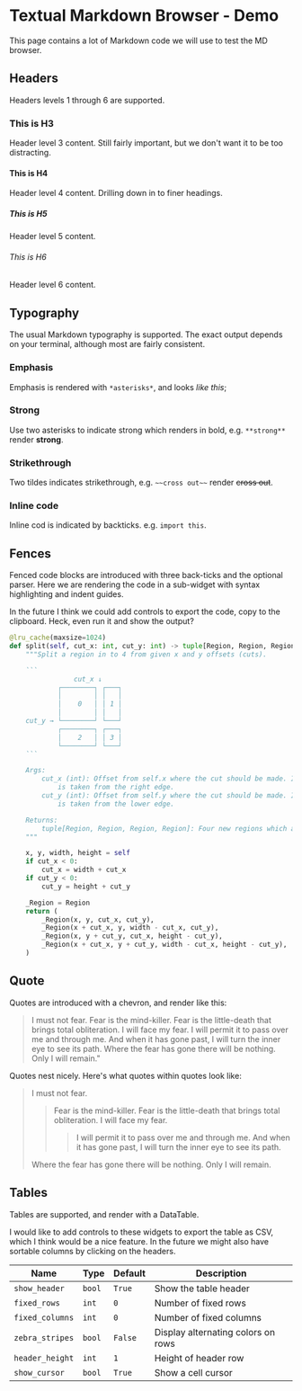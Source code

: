 # Textual Markdown Browser - Demo

This page contains a lot of Markdown code we will use to test the MD browser.

## Headers

Headers levels 1 through 6 are supported.

### This is H3

Header level 3 content. Still fairly important, but we don't want it to be too distracting.

#### This is H4

Header level 4 content. Drilling down in to finer headings.

##### This is H5

Header level 5 content. 

###### This is H6

Header level 6 content.

## Typography

The usual Markdown typography is supported. The exact output depends on your terminal, although most are fairly consistent.

### Emphasis

Emphasis is rendered with `*asterisks*`, and looks *like this*;

### Strong

Use two asterisks to indicate strong which renders in bold, e.g. `**strong**` render **strong**.

### Strikethrough

Two tildes indicates strikethrough, e.g. `~~cross out~~` render ~~cross out~~.

### Inline code ###

Inline cod is indicated by backticks. e.g. `import this`.

## Fences

Fenced code blocks are introduced with three back-ticks and the optional parser. Here we are rendering the code in a sub-widget with syntax highlighting and indent guides.

In the future I think we could add controls to export the code, copy to the clipboard. Heck, even run it and show the output?

```python
@lru_cache(maxsize=1024)
def split(self, cut_x: int, cut_y: int) -> tuple[Region, Region, Region, Region]:
    """Split a region in to 4 from given x and y offsets (cuts).

    ```
                cut_x ↓
            ┌────────┐ ┌───┐
            │        │ │   │
            │    0   │ │ 1 │
            │        │ │   │
    cut_y → └────────┘ └───┘
            ┌────────┐ ┌───┐
            │    2   │ │ 3 │
            └────────┘ └───┘
    ```

    Args:
        cut_x (int): Offset from self.x where the cut should be made. If negative, the cut
            is taken from the right edge.
        cut_y (int): Offset from self.y where the cut should be made. If negative, the cut
            is taken from the lower edge.

    Returns:
        tuple[Region, Region, Region, Region]: Four new regions which add up to the original (self).
    """

    x, y, width, height = self
    if cut_x < 0:
        cut_x = width + cut_x
    if cut_y < 0:
        cut_y = height + cut_y

    _Region = Region
    return (
        _Region(x, y, cut_x, cut_y),
        _Region(x + cut_x, y, width - cut_x, cut_y),
        _Region(x, y + cut_y, cut_x, height - cut_y),
        _Region(x + cut_x, y + cut_y, width - cut_x, height - cut_y),
    )
```

## Quote

Quotes are introduced with a chevron, and render like this:

> I must not fear.
> Fear is the mind-killer.
> Fear is the little-death that brings total obliteration.
> I will face my fear.
> I will permit it to pass over me and through me.
> And when it has gone past, I will turn the inner eye to see its path.
> Where the fear has gone there will be nothing. Only I will remain."

Quotes nest nicely. Here's what quotes within quotes look like:

> I must not fear.
> > Fear is the mind-killer.
> > Fear is the little-death that brings total obliteration.
> I will face my fear.
> > > I will permit it to pass over me and through me.
> > And when it has gone past, I will turn the inner eye to see its path.
>
> 
> Where the fear has gone there will be nothing. Only I will remain.

## Tables

Tables are supported, and render with a DataTable.

I would like to add controls to these widgets to export the table as CSV, which I think would be a nice feature. In the future we might also have sortable columns by clicking on the headers.


| Name            | Type   | Default | Description                        |
| --------------- | ------ | ------- | ---------------------------------- |
| `show_header`   | `bool` | `True`  | Show the table header              |
| `fixed_rows`    | `int`  | `0`     | Number of fixed rows               |
| `fixed_columns` | `int`  | `0`     | Number of fixed columns            |
| `zebra_stripes` | `bool` | `False` | Display alternating colors on rows |
| `header_height` | `int`  | `1`     | Height of header row               |
| `show_cursor`   | `bool` | `True`  | Show a cell cursor                 |

